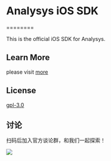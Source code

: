 
# Analysys iOS SDK

========

This is the official iOS SDK for Analysys.

## Learn More

please visit [more](https://docs.analysys.cn/ark/integration/sdk/ios)


## License

[gpl-3.0](https://www.gnu.org/licenses/gpl-3.0.txt)

## 讨论

扫码后加入官方谈论群，和我们一起探索！

![](https://raw.githubusercontent.com/analysys/ans-android-sdk/master/img/ans.png)
